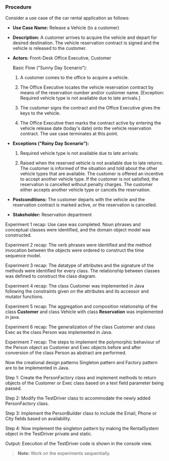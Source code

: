 ### Procedure

Consider a use case of the car rental application as follows:

-  **Use Case Name:** Release a Vehicle (to a customer)

- **Description:** A customer arrives to acquire the vehicle and depart for desired destination. The vehicle reservation contract is signed and the vehicle is released to the customer.

- **Actors:** Front-Desk Office Executive, Customer

  Basic Flow ("Sunny Day Scenario"):

    1. A customer comes to the office to acquire a vehicle.

    2. The Office Executive locates the vehicle reservation contract by means of the reservation number and/or customer name. [Exception: Required vehicle type is not available due to late arrivals.]

    3. The customer signs the contract and the Office Executive gives the keys to the vehicle.

    4. The Office Executive then marks the contract active by entering the vehicle release date (today's date) onto the vehicle reservation contract. The use case terminates at this point.

-  **Exceptions ("Rainy Day Scenario"):**

    1. Required vehicle type is not available due to late arrivals:

    2. Raised when the reserved vehicle is not available due to late returns. The customer is informed of the situation and told about the other vehicle types that are available. The customer is offered an incentive to accept another vehicle type. If the customer is not satisfied, the reservation is cancelled without penalty charges. The customer either accepts another vehicle type or cancels the reservation.

- **Postconditions:** The customer departs with the vehicle and the reservation contract is marked active, or the reservation is cancelled.

-  **Stakeholder:** Reservation department

Experiment 1 recap: Use case was completed. Noun phrases and conceptual classes were identified, and the domain object model was constructed.

Experiment 2 recap: The verb phrases were identified and the method invocation between the objects were ordered to construct the time sequence model.

Experiment 3 recap: The datatype of attributes and the signature of the methods were identified for every class. The relationship between classes was defined to construct the class diagram.

Experiment 4 recap: The class Customer was implemented in Java following the constraints given on the attributes and its accessor and mutator functions.

Experiment 5 recap: The aggregation and composition relationship of the class **Customer** and class Vehicle with class **Reservation** was implemented in java.

Experiment 6 recap: The generalization of the class Customer and class Exec as the class Person was implemented in Java.

Experiment 7 recap: The steps to implement the polymorphic behaviour of the Person object as Customer and Exec objects before and after conversion of the class Person as abstract are performed.

Now the creational design patterns Singleton pattern and Factory pattern are to be implemented in Java.

Step 1: Create the PersonFactory class and implement methods to return objects of the Customer or Exec class based on a text field parameter being passed.

Step 2: Modify the TestDriver class to accommodate the newly added PersonFactory class.

Step 3: Implement the PersonBuilder class to include the Email, Phone or City fields based on availability.

Step 4: Now implement the singleton pattern by making the RentalSystem object in the TestDriver private and static.

Output: Execution of the TestDriver code is shown in the console view.

> **Note:** Work on the experiments sequentially.
